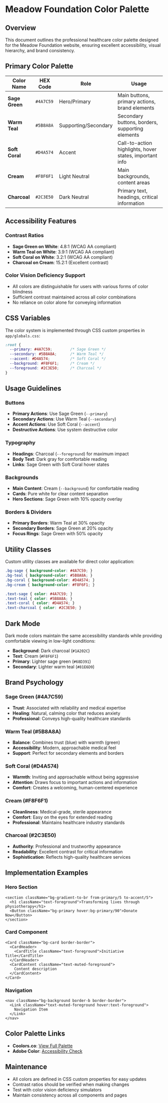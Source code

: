 # Meadow Foundation Color Palette

## Overview
This document outlines the professional healthcare color palette designed for the Meadow Foundation website, ensuring excellent accessibility, visual hierarchy, and brand consistency.

## Primary Color Palette

| Color Name | HEX Code | Role | Usage |
|------------|----------|------|-------|
| **Sage Green** | `#4A7C59` | Hero/Primary | Main buttons, primary actions, brand elements |
| **Warm Teal** | `#5B8A8A` | Supporting/Secondary | Secondary buttons, borders, supporting elements |
| **Soft Coral** | `#D4A574` | Accent | Call-to-action highlights, hover states, important info |
| **Cream** | `#F8F6F1` | Light Neutral | Main backgrounds, content areas |
| **Charcoal** | `#2C3E50` | Dark Neutral | Primary text, headings, critical information |

## Accessibility Features

### Contrast Ratios
- **Sage Green on White**: 4.8:1 (WCAG AA compliant)
- **Warm Teal on White**: 3.9:1 (WCAG AA compliant)
- **Soft Coral on White**: 3.2:1 (WCAG AA compliant)
- **Charcoal on Cream**: 15.2:1 (Excellent contrast)

### Color Vision Deficiency Support
- All colors are distinguishable for users with various forms of color blindness
- Sufficient contrast maintained across all color combinations
- No reliance on color alone for conveying information

## CSS Variables

The color system is implemented through CSS custom properties in `app/globals.css`:

```css
:root {
  --primary: #4A7C59;        /* Sage Green */
  --secondary: #5B8A8A;      /* Warm Teal */
  --accent: #D4A574;         /* Soft Coral */
  --background: #F8F6F1;     /* Cream */
  --foreground: #2C3E50;     /* Charcoal */
}
```

## Usage Guidelines

### Buttons
- **Primary Actions**: Use Sage Green (`--primary`)
- **Secondary Actions**: Use Warm Teal (`--secondary`)
- **Accent Actions**: Use Soft Coral (`--accent`)
- **Destructive Actions**: Use system destructive color

### Typography
- **Headings**: Charcoal (`--foreground`) for maximum impact
- **Body Text**: Dark gray for comfortable reading
- **Links**: Sage Green with Soft Coral hover states

### Backgrounds
- **Main Content**: Cream (`--background`) for comfortable reading
- **Cards**: Pure white for clear content separation
- **Hero Sections**: Sage Green with 10% opacity overlay

### Borders & Dividers
- **Primary Borders**: Warm Teal at 30% opacity
- **Secondary Borders**: Sage Green at 20% opacity
- **Focus Rings**: Sage Green with 50% opacity

## Utility Classes

Custom utility classes are available for direct color application:

```css
.bg-sage { background-color: #4A7C59; }
.bg-teal { background-color: #5B8A8A; }
.bg-coral { background-color: #D4A574; }
.bg-cream { background-color: #F8F6F1; }

.text-sage { color: #4A7C59; }
.text-teal { color: #5B8A8A; }
.text-coral { color: #D4A574; }
.text-charcoal { color: #2C3E50; }
```

## Dark Mode

Dark mode colors maintain the same accessibility standards while providing comfortable viewing in low-light conditions:

- **Background**: Dark charcoal (`#1A202C`)
- **Text**: Cream (`#F8F6F1`)
- **Primary**: Lighter sage green (`#68D391`)
- **Secondary**: Lighter warm teal (`#81E6D9`)

## Brand Psychology

### Sage Green (#4A7C59)
- **Trust**: Associated with reliability and medical expertise
- **Healing**: Natural, calming color that reduces anxiety
- **Professional**: Conveys high-quality healthcare standards

### Warm Teal (#5B8A8A)
- **Balance**: Combines trust (blue) with warmth (green)
- **Accessibility**: Modern, approachable medical feel
- **Support**: Perfect for secondary elements and borders

### Soft Coral (#D4A574)
- **Warmth**: Inviting and approachable without being aggressive
- **Attention**: Draws focus to important actions and information
- **Comfort**: Creates a welcoming, human-centered experience

### Cream (#F8F6F1)
- **Cleanliness**: Medical-grade, sterile appearance
- **Comfort**: Easy on the eyes for extended reading
- **Professional**: Maintains healthcare industry standards

### Charcoal (#2C3E50)
- **Authority**: Professional and trustworthy appearance
- **Readability**: Excellent contrast for critical information
- **Sophistication**: Reflects high-quality healthcare services

## Implementation Examples

### Hero Section
```tsx
<section className="bg-gradient-to-br from-primary/5 to-accent/5">
  <h1 className="text-foreground">Transforming lives through physiotherapy</h1>
  <Button className="bg-primary hover:bg-primary/90">Donate Now</Button>
</section>
```

### Card Component
```tsx
<Card className="bg-card border-border">
  <CardHeader>
    <CardTitle className="text-foreground">Initiative Title</CardTitle>
  </CardHeader>
  <CardContent className="text-muted-foreground">
    Content description
  </CardContent>
</Card>
```

### Navigation
```tsx
<nav className="bg-background border-b border-border">
  <Link className="text-muted-foreground hover:text-foreground">
    Navigation Item
  </Link>
</nav>
```

## Color Palette Links

- **Coolors.co**: [View Full Palette](https://coolors.co/4a7c59-5b8a8a-d4a574-f8f6f1-2c3e50)
- **Adobe Color**: [Accessibility Check](https://color.adobe.com/create/color-contrast-analyzer)

## Maintenance

- All colors are defined in CSS custom properties for easy updates
- Contrast ratios should be verified when making changes
- Test with color vision deficiency simulators
- Maintain consistency across all components and pages
